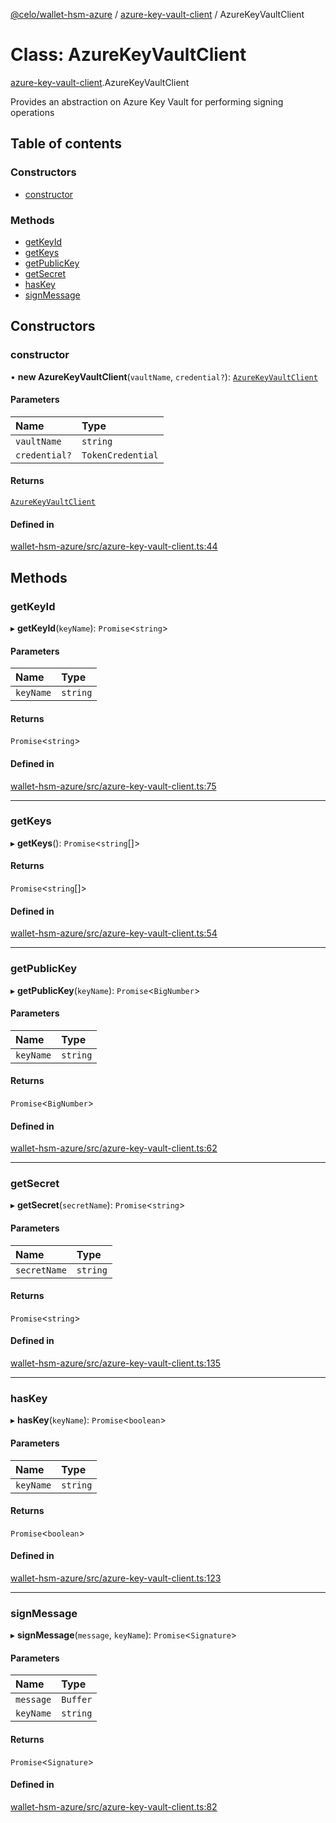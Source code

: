 [@celo/wallet-hsm-azure](../README.md) / [azure-key-vault-client](../modules/azure_key_vault_client.md) / AzureKeyVaultClient

# Class: AzureKeyVaultClient

[azure-key-vault-client](../modules/azure_key_vault_client.md).AzureKeyVaultClient

Provides an abstraction on Azure Key Vault for performing signing operations

## Table of contents

### Constructors

- [constructor](azure_key_vault_client.AzureKeyVaultClient.md#constructor)

### Methods

- [getKeyId](azure_key_vault_client.AzureKeyVaultClient.md#getkeyid)
- [getKeys](azure_key_vault_client.AzureKeyVaultClient.md#getkeys)
- [getPublicKey](azure_key_vault_client.AzureKeyVaultClient.md#getpublickey)
- [getSecret](azure_key_vault_client.AzureKeyVaultClient.md#getsecret)
- [hasKey](azure_key_vault_client.AzureKeyVaultClient.md#haskey)
- [signMessage](azure_key_vault_client.AzureKeyVaultClient.md#signmessage)

## Constructors

### constructor

• **new AzureKeyVaultClient**(`vaultName`, `credential?`): [`AzureKeyVaultClient`](azure_key_vault_client.AzureKeyVaultClient.md)

#### Parameters

| Name | Type |
| :------ | :------ |
| `vaultName` | `string` |
| `credential?` | `TokenCredential` |

#### Returns

[`AzureKeyVaultClient`](azure_key_vault_client.AzureKeyVaultClient.md)

#### Defined in

[wallet-hsm-azure/src/azure-key-vault-client.ts:44](https://github.com/celo-org/developer-tooling/blob/master/packages/sdk/wallets/wallet-hsm-azure/src/azure-key-vault-client.ts#L44)

## Methods

### getKeyId

▸ **getKeyId**(`keyName`): `Promise`\<`string`\>

#### Parameters

| Name | Type |
| :------ | :------ |
| `keyName` | `string` |

#### Returns

`Promise`\<`string`\>

#### Defined in

[wallet-hsm-azure/src/azure-key-vault-client.ts:75](https://github.com/celo-org/developer-tooling/blob/master/packages/sdk/wallets/wallet-hsm-azure/src/azure-key-vault-client.ts#L75)

___

### getKeys

▸ **getKeys**(): `Promise`\<`string`[]\>

#### Returns

`Promise`\<`string`[]\>

#### Defined in

[wallet-hsm-azure/src/azure-key-vault-client.ts:54](https://github.com/celo-org/developer-tooling/blob/master/packages/sdk/wallets/wallet-hsm-azure/src/azure-key-vault-client.ts#L54)

___

### getPublicKey

▸ **getPublicKey**(`keyName`): `Promise`\<`BigNumber`\>

#### Parameters

| Name | Type |
| :------ | :------ |
| `keyName` | `string` |

#### Returns

`Promise`\<`BigNumber`\>

#### Defined in

[wallet-hsm-azure/src/azure-key-vault-client.ts:62](https://github.com/celo-org/developer-tooling/blob/master/packages/sdk/wallets/wallet-hsm-azure/src/azure-key-vault-client.ts#L62)

___

### getSecret

▸ **getSecret**(`secretName`): `Promise`\<`string`\>

#### Parameters

| Name | Type |
| :------ | :------ |
| `secretName` | `string` |

#### Returns

`Promise`\<`string`\>

#### Defined in

[wallet-hsm-azure/src/azure-key-vault-client.ts:135](https://github.com/celo-org/developer-tooling/blob/master/packages/sdk/wallets/wallet-hsm-azure/src/azure-key-vault-client.ts#L135)

___

### hasKey

▸ **hasKey**(`keyName`): `Promise`\<`boolean`\>

#### Parameters

| Name | Type |
| :------ | :------ |
| `keyName` | `string` |

#### Returns

`Promise`\<`boolean`\>

#### Defined in

[wallet-hsm-azure/src/azure-key-vault-client.ts:123](https://github.com/celo-org/developer-tooling/blob/master/packages/sdk/wallets/wallet-hsm-azure/src/azure-key-vault-client.ts#L123)

___

### signMessage

▸ **signMessage**(`message`, `keyName`): `Promise`\<`Signature`\>

#### Parameters

| Name | Type |
| :------ | :------ |
| `message` | `Buffer` |
| `keyName` | `string` |

#### Returns

`Promise`\<`Signature`\>

#### Defined in

[wallet-hsm-azure/src/azure-key-vault-client.ts:82](https://github.com/celo-org/developer-tooling/blob/master/packages/sdk/wallets/wallet-hsm-azure/src/azure-key-vault-client.ts#L82)
